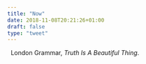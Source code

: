 ```yaml
---
title: "Now"
date: 2018-11-08T20:21:26+01:00
draft: false
type: "tweet"
---
```

<a href="https://itunes.apple.com/fr/album/truth-is-a-beautiful-thing/1217500049" type="application/rss+xml" class="iconfont icon-music" title="rss"></a> &nbsp; London Grammar, *Truth Is A Beautiful Thing*.

